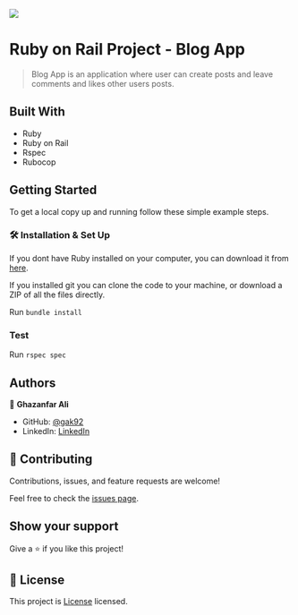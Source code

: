 ![](https://img.shields.io/badge/Microverse-blueviolet)

# Ruby on Rail Project - Blog App

> Blog App is an application where user can create posts and leave comments and likes other users posts.

## Built With

- Ruby
- Ruby on Rail
- Rspec
- Rubocop

## Getting Started

To get a local copy up and running follow these simple example steps.

### 🛠️ Installation & Set Up

If you dont have Ruby installed on your computer, you can download it from [here](https://www.ruby-lang.org/en/downloads/).

If you installed git you can clone the code to your machine, or download a ZIP of all the files directly.

Run `bundle install`

### Test

Run `rspec spec`

## Authors

👤 **Ghazanfar Ali**

- GitHub: [@gak92](https://github.com/gak92)
- LinkedIn: [LinkedIn](https://www.linkedin.com/in/ghazanfar-ali-9a4998a/)

## 🤝 Contributing

Contributions, issues, and feature requests are welcome!

Feel free to check the [issues page](https://github.com/gak92/blog-app/issues).

## Show your support

Give a ⭐️ if you like this project!

## 📝 License

This project is [License](./LICENSE) licensed.
